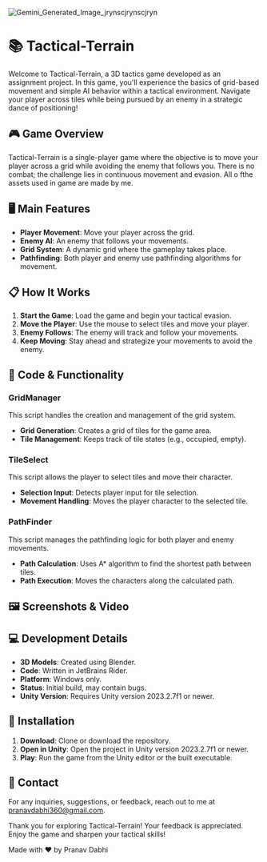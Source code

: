 ![Gemini_Generated_Image_jrynscjrynscjryn](https://github.com/user-attachments/assets/dd268c27-a871-43d3-89c3-f4c66743fd8d)
# 📚 Tactical-Terrain

Welcome to Tactical-Terrain, a 3D tactics game developed as an assignment project. In this game, you'll experience the basics of grid-based movement and simple AI behavior within a tactical environment. Navigate your player across tiles while being pursued by an enemy in a strategic dance of positioning!

## 🎮 Game Overview
Tactical-Terrain is a single-player game where the objective is to move your player across a grid while avoiding the enemy that follows you. There is no combat; the challenge lies in continuous movement and evasion. All o fthe assets used in game are made by me.

## 🖥️ Main Features
- **Player Movement**: Move your player across the grid.
- **Enemy AI**: An enemy that follows your movements.
- **Grid System**: A dynamic grid where the gameplay takes place.
- **Pathfinding**: Both player and enemy use pathfinding algorithms for movement.

## 📋 How It Works
1. **Start the Game**: Load the game and begin your tactical evasion.
2. **Move the Player**: Use the mouse to select tiles and move your player.
3. **Enemy Follows**: The enemy will track and follow your movements.
4. **Keep Moving**: Stay ahead and strategize your movements to avoid the enemy.

## 📄 Code & Functionality

### GridManager
This script handles the creation and management of the grid system.
- **Grid Generation**: Creates a grid of tiles for the game area.
- **Tile Management**: Keeps track of tile states (e.g., occupied, empty).

### TileSelect
This script allows the player to select tiles and move their character.
- **Selection Input**: Detects player input for tile selection.
- **Movement Handling**: Moves the player character to the selected tile.

### PathFinder
This script manages the pathfinding logic for both player and enemy movements.
- **Path Calculation**: Uses A* algorithm to find the shortest path between tiles.
- **Path Execution**: Moves the characters along the calculated path.

## 🖼️ Screenshots & Video


## 💻 Development Details
- **3D Models**: Created using Blender.
- **Code**: Written in JetBrains Rider.
- **Platform**: Windows only.
- **Status**: Initial build, may contain bugs.
- **Unity Version**: Requires Unity version 2023.2.7f1 or newer.

## 🚀 Installation
1. **Download**: Clone or download the repository.
2. **Open in Unity**: Open the project in Unity version 2023.2.7f1 or newer.
3. **Play**: Run the game from the Unity editor or the built executable.

## 📝 Contact
For any inquiries, suggestions, or feedback, reach out to me at pranavdabhi360@gmail.com.

Thank you for exploring Tactical-Terrain! Your feedback is appreciated. Enjoy the game and sharpen your tactical skills!

Made with ❤️ by Pranav Dabhi

